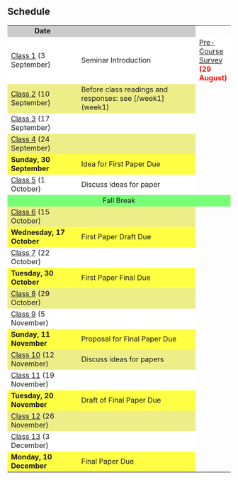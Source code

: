 ## Schedule

<table width="100%" align="center">
<tr bgcolor="#CCC"><td style="text-align:center" width="35%"><b>Date</b></td><td width="65%" style="text-align:center"><b></b></td></tr>
<tr bgcolor="#FFF"><td><a href="/week1">Class 1</a> (3 September)</td>
<td>Seminar Introduction</td>
<td>
<a href="https://docs.google.com/forms/d/e/1FAIpQLSeqijA-YyLUc6UWvsqnpFYR_mV69ApRrUfx_NMEp3fHW75ncw/viewform">Pre-Course Survey</a> <b><font color="red">(29 August)</font></b>
</td>
</tr>

<tr bgcolor="#EE8"><td><a href="/class2">Class 2</a> (10 September)</td>
<td>
Before class readings and responses: see [/week1](week1)
</td></tr>

<tr bgcolor="#FFF"><td><a href="/class3">Class 3</a> (17 September)</td><td></td></tr>
<tr bgcolor="#EE8"><td><a href="/class4">Class 4</a> (24 September)</td><td></td></tr>
<tr bgcolor="#FF4"><td><b>Sunday, 30 September</b></td><td>Idea for First Paper Due</td></tr>
<tr bgcolor="#FFF"><td><a href="/class5">Class 5</a> (1 October)</td><td>Discuss ideas for paper</td></tr>
<tr bgcolor="#7F7"><td colspan=3 align="center">Fall Break</td></tr>
<tr bgcolor="#EE8"><td><a href="/class6">Class 6</a> (15 October)</td><td></td></tr>
<tr bgcolor="#FF4"><td><b>Wednesday, 17 October</b></td><td>First Paper Draft Due</td></tr>
<tr bgcolor="#FFF"><td><a href="/class7">Class 7</a> (22 October)</td><td></td></tr>
<tr bgcolor="#FF4"><td><b>Tuesday, 30 October</b></td><td>First Paper Final Due</td></tr>
<tr bgcolor="#EE8"><td><a href="/class8">Class 8</a> (29 October)</td><td></td></tr>
<tr bgcolor="#FFF"><td><a href="/class9">Class 9</a> (5 November)</td><td></td></tr>
<tr bgcolor="#FF4"><td><b>Sunday, 11 November</b></td><td>Proposal for Final Paper Due</td></tr>
<tr bgcolor="#EE8"><td><a href="/class10">Class 10</a> (12 November)</td><td>Discuss ideas for papers</td></tr>
<tr bgcolor="#FFF"><td><a href="/class11">Class 11</a> (19 November)</td><td></tr>
<tr bgcolor="#FF4"><td><b>Tuesday, 20 November</b></td><td>Draft of Final Paper Due</td></tr>
<tr bgcolor="#EE8"><td><a href="/class12">Class 12</a> (26 November)</td><td></td></tr>
<tr bgcolor="#FFF"><td><a href="/class13">Class 13</a> (3 December)</td><td></td></tr>
<tr bgcolor="#FF4"><td><b>Monday, 10 December</b></td><td>Final Paper Due</td></tr>
</table>
